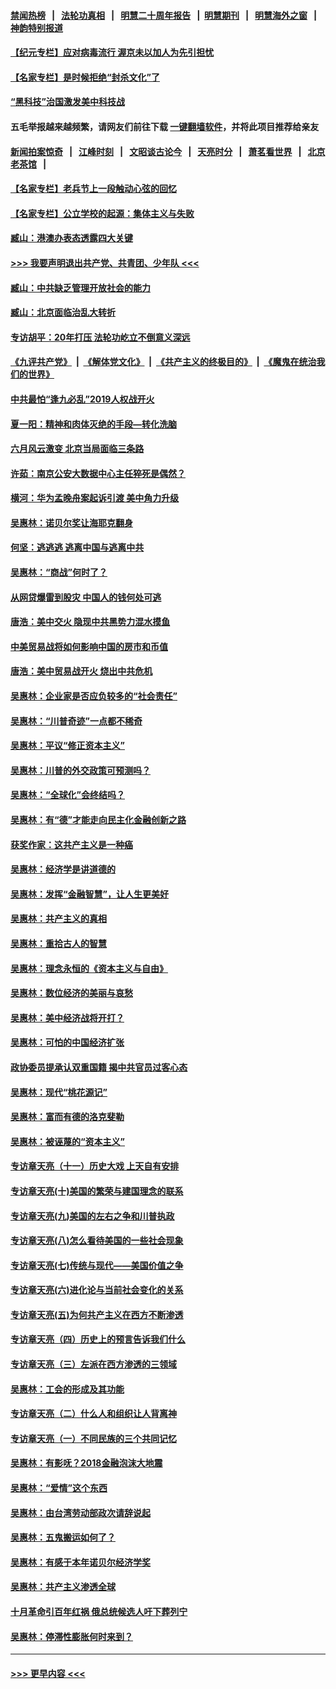 #### [禁闻热榜](热点新闻.md?=0)  &nbsp;&nbsp;|&nbsp;&nbsp; [法轮功真相](https://github.com/gfw-breaker/truth/blob/master/README.md?=0) &nbsp;&nbsp;|&nbsp;&nbsp; [明慧二十周年报告](https://github.com/gfw-breaker/mh-reports/blob/master/README.md?=0) &nbsp;&nbsp;|&nbsp;&nbsp;[明慧期刊](https://github.com/gfw-breaker/mh-qikan) &nbsp;&nbsp;|&nbsp;&nbsp; [明慧海外之窗](https://github.com/gfw-breaker/mh-news/blob/master/README.md?=0) &nbsp;&nbsp;|&nbsp;&nbsp; [神韵特别报道](https://github.com/gfw-breaker/mh-news/blob/master/shenyun.md?=0)
#### [【纪元专栏】应对病毒流行 渥京未以加人为先引担忧](../pages/nsc423/n11875714.md?t=02250902) 
#### [【名家专栏】是时候拒绝“封杀文化”了](../pages/nsc423/n11814093.md?t=02250902) 
#### [“黑科技”治国激发美中科技战](../pages/nsc423/n11638056.md?t=02250902) 
#### 五毛举报越来越频繁，请网友们前往下载 [一键翻墙软件](https://github.com/gfw-breaker/ssr-accounts)，并将此项目推荐给亲友
#### [新闻拍案惊奇](https://github.com/gfw-breaker/banned-news/blob/master/pages/link4.md) &nbsp;&nbsp;|&nbsp;&nbsp; [江峰时刻](https://github.com/gfw-breaker/banned-news/blob/master/pages/link4.md) &nbsp;&nbsp;|&nbsp;&nbsp; [文昭谈古论今](https://github.com/gfw-breaker/banned-news/blob/master/pages/link4.md) &nbsp;&nbsp;|&nbsp;&nbsp; [天亮时分](https://github.com/gfw-breaker/banned-news/blob/master/pages/link4.md) &nbsp;&nbsp;|&nbsp;&nbsp; [萧茗看世界](https://github.com/gfw-breaker/banned-news/blob/master/pages/link4.md) &nbsp;&nbsp;|&nbsp;&nbsp; [北京老茶馆](https://github.com/gfw-breaker/banned-news/blob/master/pages/link4.md) &nbsp;&nbsp;|&nbsp;&nbsp; 
#### [【名家专栏】老兵节上一段触动心弦的回忆](../pages/nsc423/n11646016.md?t=02250902) 
#### [【名家专栏】公立学校的起源：集体主义与失败](../pages/nsc423/n11601833.md?t=02250902) 
#### [臧山：港澳办表态透露四大关键](../pages/nsc423/n11421628.md?t=02250902) 
#### [>>> 我要声明退出共产党、共青团、少年队 <<<](https://github.com/begood0513/goodnews/blob/master/quit/letter.md) 
#### [臧山：中共缺乏管理开放社会的能力](../pages/nsc423/n11407457.md?t=02250902) 
#### [臧山：北京面临治乱大转折](../pages/nsc423/n11406895.md?t=02250902) 
#### [专访胡平：20年打压 法轮功屹立不倒意义深远](../pages/nsc423/n11398800.md?t=02250902) 
#### [《九评共产党》](https://github.com/begood0513/9ping.md/blob/master/README.md) &nbsp;|&nbsp; [《解体党文化》](../../../../jtdwh.md/blob/master/README.md)  &nbsp;|&nbsp; [《共产主义的终极目的》](../../../../gczydzjmd.md/blob/master/README.md) &nbsp;|&nbsp; [《魔鬼在统治我们的世界》](../../../../mgztzwmdsj.md/blob/master/README.md) 
#### [中共最怕“逢九必乱”2019人权战开火](../pages/nsc423/n11385248.md?t=02250902) 
#### [夏一阳：精神和肉体灭绝的手段—转化洗脑](../pages/nsc423/n11368250.md?t=02250902) 
#### [六月风云激变 北京当局面临三条路](../pages/nsc423/n11313668.md?t=02250902) 
#### [许茹：南京公安大数据中心主任猝死是偶然？](../pages/nsc423/n11064744.md?t=02250902) 
#### [横河：华为孟晚舟案起诉引渡 美中角力升级](../pages/nsc423/n11027230.md?t=02250902) 
#### [吴惠林：诺贝尔奖让海耶克翻身](../pages/nsc423/n10890049.md?t=02250902) 
#### [何坚：逃逃逃 逃离中国与逃离中共](../pages/nsc423/n10592891.md?t=02250902) 
#### [吴惠林：“商战”何时了？](../pages/nsc423/n10573558.md?t=02250902) 
#### [从网贷爆雷到股灾 中国人的钱何处可逃](../pages/nsc423/n10572800.md?t=02250902) 
#### [唐浩：美中交火 隐现中共黑势力混水摸鱼](../pages/nsc423/n10544040.md?t=02250902) 
#### [中美贸易战将如何影响中国的房市和币值](../pages/nsc423/n10543697.md?t=02250902) 
#### [唐浩：美中贸易战开火 烧出中共危机](../pages/nsc423/n10540126.md?t=02250902) 
#### [吴惠林：企业家是否应负较多的“社会责任”](../pages/nsc423/n10535022.md?t=02250902) 
#### [吴惠林：“川普奇迹”一点都不稀奇](../pages/nsc423/n10512808.md?t=02250902) 
#### [吴惠林：平议“修正资本主义”](../pages/nsc423/n10495724.md?t=02250902) 
#### [吴惠林：川普的外交政策可预测吗？](../pages/nsc423/n10462387.md?t=02250902) 
#### [吴惠林：“全球化”会终结吗？](../pages/nsc423/n10452838.md?t=02250902) 
#### [吴惠林：有“德”才能走向民主化金融创新之路](../pages/nsc423/n10432292.md?t=02250902) 
#### [获奖作家：这共产主义是一种癌](../pages/nsc423/n10431541.md?t=02250902) 
#### [吴惠林：经济学是讲道德的](../pages/nsc423/n10398014.md?t=02250902) 
#### [吴惠林：发挥“金融智慧”，让人生更美好](../pages/nsc423/n10375019.md?t=02250902) 
#### [吴惠林：共产主义的真相](../pages/nsc423/n10351394.md?t=02250902) 
#### [吴惠林：重拾古人的智慧](../pages/nsc423/n10337691.md?t=02250902) 
#### [吴惠林：理念永恒的《资本主义与自由》](../pages/nsc423/n10316274.md?t=02250902) 
#### [吴惠林：数位经济的美丽与哀愁](../pages/nsc423/n10292946.md?t=02250902) 
#### [吴惠林：美中经济战将开打？](../pages/nsc423/n10258825.md?t=02250902) 
#### [吴惠林：可怕的中国经济扩张](../pages/nsc423/n10219147.md?t=02250902) 
#### [政协委员提承认双重国籍 揭中共官员过客心态](../pages/nsc423/n10208809.md?t=02250902) 
#### [吴惠林：现代“桃花源记”](../pages/nsc423/n10185234.md?t=02250902) 
#### [吴惠林：富而有德的洛克斐勒](../pages/nsc423/n10142264.md?t=02250902) 
#### [吴惠林：被诬蔑的“资本主义”](../pages/nsc423/n10124816.md?t=02250902) 
#### [专访章天亮（十一）历史大戏 上天自有安排](../pages/nsc423/n10094905.md?t=02250902) 
#### [专访章天亮(十)美国的繁荣与建国理念的联系](../pages/nsc423/n10094899.md?t=02250902) 
#### [专访章天亮(九)美国的左右之争和川普执政](../pages/nsc423/n10094889.md?t=02250902) 
#### [专访章天亮(八)怎么看待美国的一些社会现象](../pages/nsc423/n10094857.md?t=02250902) 
#### [专访章天亮(七)传统与现代——美国价值之争](../pages/nsc423/n10093140.md?t=02250902) 
#### [专访章天亮(六)进化论与当前社会变化的关系](../pages/nsc423/n10092036.md?t=02250902) 
#### [专访章天亮(五)为何共产主义在西方不断渗透](../pages/nsc423/n10083620.md?t=02250902) 
#### [专访章天亮（四）历史上的预言告诉我们什么](../pages/nsc423/n10083606.md?t=02250902) 
#### [专访章天亮（三）左派在西方渗透的三领域](../pages/nsc423/n10081115.md?t=02250902) 
#### [吴惠林：工会的形成及其功能](../pages/nsc423/n10080633.md?t=02250902) 
#### [专访章天亮（二）什么人和组织让人背离神](../pages/nsc423/n10076637.md?t=02250902) 
#### [专访章天亮（一）不同民族的三个共同记忆](../pages/nsc423/n10074188.md?t=02250902) 
#### [吴惠林：有影呒？2018金融泡沫大地震](../pages/nsc423/n10040534.md?t=02250902) 
#### [吴惠林：“爱情”这个东西](../pages/nsc423/n10019423.md?t=02250902) 
#### [吴惠林：由台湾劳动部政次请辞说起](../pages/nsc423/n9979679.md?t=02250902) 
#### [吴惠林：五鬼搬运如何了？](../pages/nsc423/n9925338.md?t=02250902) 
#### [吴惠林：有感于本年诺贝尔经济学奖](../pages/nsc423/n9871883.md?t=02250902) 
#### [吴惠林：共产主义渗透全球](../pages/nsc423/n9812748.md?t=02250902) 
#### [十月革命引百年红祸 俄总统候选人吁下葬列宁](../pages/nsc423/n9810182.md?t=02250902) 
#### [吴惠林：停滞性膨胀何时来到？](../pages/nsc423/n9764136.md?t=02250902) 

----
#### [ >>> 更早内容 <<< ](../indexes/nsc423-earlier.md)
